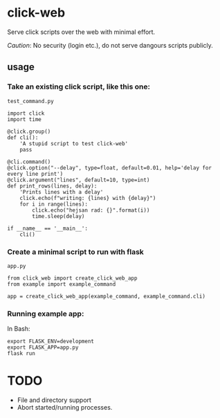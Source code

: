 # click-web
Serve click scripts over the web with minimal effort.

_Caution_: No security (login etc.), do not serve dangours scripts publicly.

## usage

### Take an existing click script, like this one:
`test_command.py`
```
import click
import time

@click.group()
def cli():
    'A stupid script to test click-web'
    pass

@cli.command()
@click.option("--delay", type=float, default=0.01, help='delay for every line print')
@click.argument("lines", default=10, type=int)
def print_rows(lines, delay):
    'Prints lines with a delay'
    click.echo(f"writing: {lines} with {delay}")
    for i in range(lines):
        click.echo("hejsan rad: {}".format(i))
        time.sleep(delay)
        
if __name__ == '__main__':
    cli()

```

### Create a minimal script to run with flask
`app.py`
```
from click_web import create_click_web_app
from example import example_command

app = create_click_web_app(example_command, example_command.cli)
```

### Running example app:
In Bash:
```
export FLASK_ENV=development
export FLASK_APP=app.py
flask run
```
 
# TODO
* File and directory support
* Abort started/running processes.
